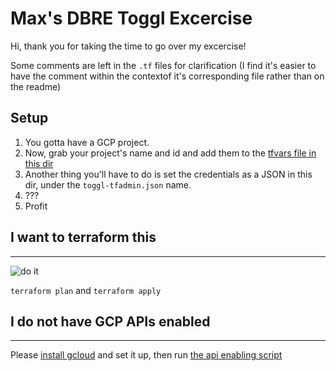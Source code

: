 # Max's DBRE Toggl Excercise

Hi, thank you for taking the time to go over my excercise!

Some comments are left in the `.tf` files for clarification (I find it's easier to have the comment within the contextof it's corresponding file rather than on the readme)

## Setup

1. You gotta have a GCP project.
2. Now, grab your project's name and id and add them to the [tfvars file in this dir](./terraform.tfvars)
3. Another thing you'll have to do is set the credentials as a JSON in this dir, under the `toggl-tfadmin.json` name.
4. ???
5. Profit

## I want to terraform this
---
![do it](https://media.giphy.com/media/3o84sw9CmwYpAnRRni/giphy.gif)

`terraform plan`
and
`terraform apply`


## I do not have GCP APIs enabled
---
Please [install gcloud](https://cloud.google.com/sdk/docs/install) and set it up, then run [the api enabling script](./enable-gcp-api.sh)